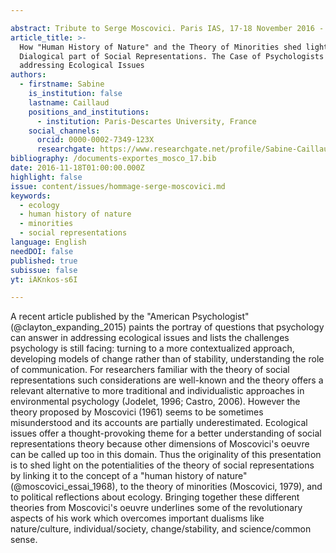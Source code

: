 ```yaml
---

abstract: Tribute to Serge Moscovici. Paris IAS, 17-18 November 2016 - Session 5
article_title: >-
  How "Human History of Nature" and the Theory of Minorities shed light on the
  Dialogical part of Social Representations. The Case of Psychologists
  addressing Ecological Issues
authors:
  - firstname: Sabine
    is_institution: false
    lastname: Caillaud
    positions_and_institutions:
      - institution: Paris-Descartes University, France
    social_channels:
      orcid: 0000-0002-7349-123X
      researchgate: https://www.researchgate.net/profile/Sabine-Caillaud
bibliography: /documents-exportes_mosco_17.bib
date: 2016-11-18T01:00:00.000Z
highlight: false
issue: content/issues/hommage-serge-moscovici.md
keywords:
  - ecology
  - human history of nature
  - minorities
  - social representations
language: English
needDOI: false
published: true
subissue: false
yt: iAKnkos-s6I

---
```


A recent article published by the "American Psychologist" (@clayton_expanding_2015) paints the portray of questions that psychology can answer in addressing ecological issues and lists the challenges psychology is still facing: turning to a more contextualized approach, developing models of change rather than of stability, understanding the role of communication. For researchers familiar with the theory of social representations such considerations are well-known and the theory offers a relevant alternative to more traditional and individualistic approaches in environmental psychology (Jodelet, 1996; Castro, 2006). However the theory proposed by Moscovici (1961) seems to be sometimes misunderstood and its accounts are partially underestimated. Ecological issues offer a thought-provoking theme for a better understanding of social representations theory because other dimensions of Moscovici's oeuvre can be called up too in this domain. Thus the originality of this presentation is to shed light on the potentialities of the theory of social representations by linking it to the concept of a "human history of nature" (@moscovici_essai_1968), to the theory of minorities (Moscovici, 1979), and to political reflections about ecology. Bringing together these different theories from Moscovici's oeuvre underlines some of the revolutionary aspects of his work which overcomes important dualisms like nature/culture, individual/society, change/stability, and science/common sense.

<Youtube yt="iAKnkos-s6I" caption="How human history of nature and the theory of minorities shed light on the dialogical part of social representations"></Youtube>